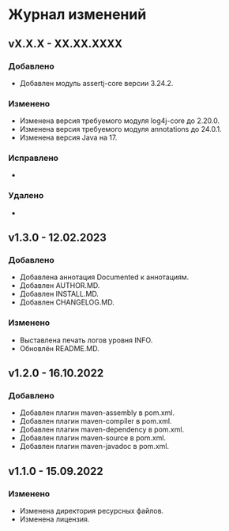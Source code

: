 # Журнал изменений
## vX.X.X - XX.XX.XXXX
### Добавлено
* Добавлен модуль assertj-core версии 3.24.2.

### Изменено
* Изменена версия требуемого модуля log4j-core до 2.20.0.
* Изменена версия требуемого модуля annotations до 24.0.1.
* Изменена версия Java на 17.

### Исправлено
*

### Удалено
*

## v1.3.0 - 12.02.2023
### Добавлено
* Добавлена аннотация Documented к аннотациям.
* Добавлен AUTHOR.MD.
* Добавлен INSTALL.MD.
* Добавлен CHANGELOG.MD.

### Изменено
* Выставлена печать логов уровня INFO.
* Обновлён README.MD.

## v1.2.0 - 16.10.2022
### Добавлено
* Добавлен плагин maven-assembly в pom.xml.
* Добавлен плагин maven-compiler в pom.xml.
* Добавлен плагин maven-dependency в pom.xml.
* Добавлен плагин maven-source в pom.xml.
* Добавлен плагин maven-javadoc в pom.xml.

## v1.1.0 - 15.09.2022
### Изменено
* Изменена директория ресурсных файлов.
* Изменена лицензия.
